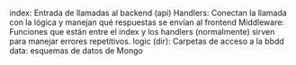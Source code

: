 index: Entrada de llamadas al backend (api)
Handlers: Conectan la llamada con la lógica y manejan qué respuestas se envían al frontend
Middleware: Funciones que están entre el index y los handlers (normalmente) sirven para manejar errores repetitivos.
logic (dir): Carpetas de acceso a la bbdd
data: esquemas de datos de Mongo